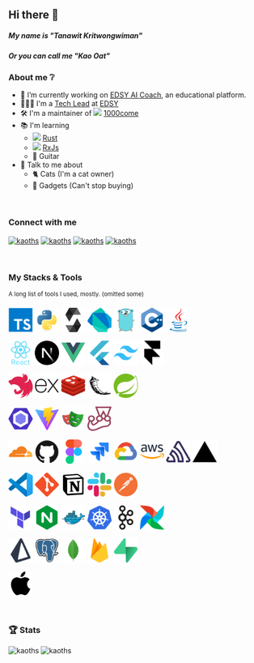 ## Hi there 👋

##### My name is "Tanawit Kritwongwiman"
##### Or you can call me "Kao Oat"  

### About me ❔
- 🔭 I’m currently working on [EDSY AI Coach](https://coach.edsy.co), an educational platform.
- 👨🏻‍💻 I'm a <ins>Tech Lead</ins> at [EDSY](https://www.linkedin.com/company/edsyai)
- 🛠️ I'm a maintainer of <img width="16px" src="https://www.1000come.com/favicon.svg" /> [1000come](https://www.1000come.com)
- 📚 I'm learning  
  - <img width="16px" src="https://cdn.jsdelivr.net/gh/devicons/devicon@latest/icons/rust/rust-original.svg" /> [Rust](https://www.rust-lang.org/)
  - <img width="16px" src="https://cdn.jsdelivr.net/gh/devicons/devicon@latest/icons/rxjs/rxjs-original.svg" /> [RxJs](https://rxjs.dev/)
  - 🎸 Guitar
- 💬 Talk to me about  
  - 🐈 Cats (I'm a cat owner)
  - 🤖 Gadgets (Can't stop buying)

<br />  

### Connect with me
<p align="left">
<a href="https://twitter.com/kaoths" target="blank"><img align="center" src="https://raw.githubusercontent.com/rahuldkjain/github-profile-readme-generator/master/src/images/icons/Social/twitter.svg" alt="kaoths" height="30" width="40" /></a>
<a href="https://linkedin.com/in/kaoths" target="blank"><img align="center" src="https://raw.githubusercontent.com/rahuldkjain/github-profile-readme-generator/master/src/images/icons/Social/linked-in-alt.svg" alt="kaoths" height="30" width="40" /></a>
<a href="https://fb.com/kaoths" target="blank"><img align="center" src="https://raw.githubusercontent.com/rahuldkjain/github-profile-readme-generator/master/src/images/icons/Social/facebook.svg" alt="kaoths" height="30" width="40" /></a>
<a href="https://instagram.com/kaoths" target="blank"><img align="center" src="https://raw.githubusercontent.com/rahuldkjain/github-profile-readme-generator/master/src/images/icons/Social/instagram.svg" alt="kaoths" height="30" width="40" /></a>
</p>

<br />  

### My Stacks & Tools

<sup>A long list of tools I used, mostly. (omitted some)</sup>

<p>
 <img width="48" src="https://raw.githubusercontent.com/devicons/devicon/master/icons/typescript/typescript-original.svg" />
 <img width="48" src="https://raw.githubusercontent.com/devicons/devicon/master/icons/python/python-original.svg" />
 <img width="48" src="https://raw.githubusercontent.com/devicons/devicon/master/icons/solidity/solidity-original.svg" />
 <img width="48" src="https://raw.githubusercontent.com/devicons/devicon/master/icons/dart/dart-original.svg" />
 <img width="48" src="https://raw.githubusercontent.com/devicons/devicon/master/icons/go/go-original.svg" />
 <img width="48" src="https://raw.githubusercontent.com/devicons/devicon/master/icons/cplusplus/cplusplus-original.svg" />
 <img width="48" src="https://raw.githubusercontent.com/devicons/devicon/master/icons/java/java-original.svg" />
</p>

<p>
 <img width="48" src="https://raw.githubusercontent.com/devicons/devicon/master/icons/react/react-original-wordmark.svg" />
 <img width="48" src="https://raw.githubusercontent.com/devicons/devicon/master/icons/nextjs/nextjs-original.svg" />
 <img width="48" src="https://raw.githubusercontent.com/devicons/devicon/master/icons/vuejs/vuejs-original.svg" />
 <img width="48" src="https://raw.githubusercontent.com/devicons/devicon/master/icons/flutter/flutter-original.svg" />
 <img width="48" src="https://raw.githubusercontent.com/devicons/devicon/master/icons/tailwindcss/tailwindcss-original.svg" />
 <img width="48" src="https://raw.githubusercontent.com/devicons/devicon/master/icons/framermotion/framermotion-original.svg" />
</p>

<p>
 <img width="48" src="https://raw.githubusercontent.com/devicons/devicon/master/icons/nestjs/nestjs-original.svg" />
 <img width="48" src="https://raw.githubusercontent.com/devicons/devicon/master/icons/express/express-original.svg" />
 <img width="48" src="https://raw.githubusercontent.com/devicons/devicon/master/icons/redis/redis-original.svg" />
 <img width="48" src="https://raw.githubusercontent.com/devicons/devicon/master/icons/flask/flask-original.svg" />
 <img width="48" src="https://raw.githubusercontent.com/devicons/devicon/master/icons/spring/spring-original.svg" />
</p>

<p>
 <img width="48" src="https://raw.githubusercontent.com/devicons/devicon/master/icons/eslint/eslint-original.svg" />
 <img width="48" src="https://raw.githubusercontent.com/devicons/devicon/master/icons/vitejs/vitejs-original.svg" />
 <img width="48" src="https://raw.githubusercontent.com/devicons/devicon/master/icons/playwright/playwright-original.svg" />
 <img width="48" src="https://raw.githubusercontent.com/devicons/devicon/master/icons/jest/jest-plain.svg" />
</p>

<p>
 <img width="48" src="https://raw.githubusercontent.com/devicons/devicon/master/icons/cloudflare/cloudflare-original.svg" />
 <img width="48" src="https://raw.githubusercontent.com/devicons/devicon/master/icons/github/github-original.svg" />
 <img width="48" src="https://raw.githubusercontent.com/devicons/devicon/master/icons/figma/figma-original.svg" />
 <img width="48" src="https://raw.githubusercontent.com/devicons/devicon/master/icons/jira/jira-original.svg" />
 <img width="48" src="https://raw.githubusercontent.com/devicons/devicon/master/icons/googlecloud/googlecloud-original.svg" />
 <img width="48" src="https://raw.githubusercontent.com/devicons/devicon/master/icons/amazonwebservices/amazonwebservices-original-wordmark.svg" />
 <img width="48" src="https://raw.githubusercontent.com/devicons/devicon/master/icons/sentry/sentry-original.svg" />
 <img width="48" src="https://raw.githubusercontent.com/devicons/devicon/master/icons/vercel/vercel-original.svg" />
</p>

<p>
 <img width="48" src="https://raw.githubusercontent.com/devicons/devicon/master/icons/vscode/vscode-original.svg" />
 <img width="48" src="https://raw.githubusercontent.com/devicons/devicon/master/icons/git/git-original.svg" />
 <img width="48" src="https://raw.githubusercontent.com/devicons/devicon/master/icons/notion/notion-original.svg" />
 <img width="48" src="https://raw.githubusercontent.com/devicons/devicon/master/icons/slack/slack-original.svg" />
 <img width="48" src="https://raw.githubusercontent.com/devicons/devicon/master/icons/postman/postman-original.svg" />
</p>

<p>
 <img width="48" src="https://raw.githubusercontent.com/devicons/devicon/master/icons/terraform/terraform-original.svg" />
 <img width="48" src="https://raw.githubusercontent.com/devicons/devicon/master/icons/nginx/nginx-original.svg" />
 <img width="48" src="https://raw.githubusercontent.com/devicons/devicon/master/icons/docker/docker-original.svg" />
 <img width="48" src="https://raw.githubusercontent.com/devicons/devicon/master/icons/kubernetes/kubernetes-original.svg" />
 <img width="48" src="https://raw.githubusercontent.com/devicons/devicon/master/icons/apachekafka/apachekafka-original.svg" />
 <img width="48" src="https://raw.githubusercontent.com/devicons/devicon/master/icons/apacheairflow/apacheairflow-original.svg" />
</p>

<p>
 <img width="48" src="https://raw.githubusercontent.com/devicons/devicon/master/icons/prisma/prisma-original.svg" />
 <img width="48" src="https://raw.githubusercontent.com/devicons/devicon/master/icons/postgresql/postgresql-original.svg" />
 <img width="48" src="https://raw.githubusercontent.com/devicons/devicon/master//icons/mongodb/mongodb-original.svg"" />
 <img width="48" src="https://raw.githubusercontent.com/devicons/devicon/master/icons/firebase/firebase-original.svg" />
 <img width="48" src="https://raw.githubusercontent.com/devicons/devicon/master/icons/supabase/supabase-original.svg" />
</p>

<p>
 <img width="48" src="https://raw.githubusercontent.com/devicons/devicon/master/icons/apple/apple-original.svg" />
</p>

<br />

### 🏆 Stats
<p>
  <img src="https://github-readme-stats.vercel.app/api?username=kaoths&custom_title=kaoths%27s%20GitHub%20Stats&show_icons=true&rank_icon=github&line_height=20&text_bold=false&locale=en&theme=github_dark_dimmed" alt="kaoths" />
  <img src="https://github-readme-stats.vercel.app/api/top-langs?username=kaoths&show_icons=true&locale=en&layout=compact&theme=github_dark_dimmed" alt="kaoths" />
</p>

<!-- [![GitHub Streak](http://github-readme-streak-stats.herokuapp.com?user=kaoths&mode=weekly)](https://git.io/streak-stats) -->

<!--  
**kaoths/kaoths** is a ✨ _special_ ✨ repository because its `README.md` (this file) appears on your GitHub profile.

Here are some ideas to get you started:

- 🔭 I’m currently working on ...
- 🌱 I’m currently learning ...
- 👯 I’m looking to collaborate on ...
- 🤔 I’m looking for help with ...
- 💬 Ask me about ...
- 📫 How to reach me: ...
- 😄 Pronouns: ...
- ⚡ Fun fact: ...
-->
